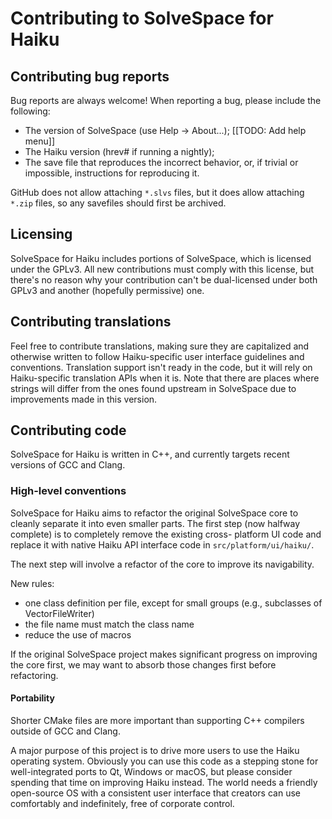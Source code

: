 Contributing to SolveSpace for Haiku
====================================

Contributing bug reports
------------------------

Bug reports are always welcome! When reporting a bug, please include the following:

  * The version of SolveSpace (use Help → About...); [[TODO: Add help menu]]
  * The Haiku version (hrev# if running a nightly);
  * The save file that reproduces the incorrect behavior, or, if trivial or impossible,
    instructions for reproducing it.

GitHub does not allow attaching `*.slvs` files, but it does allow attaching `*.zip` files,
so any savefiles should first be archived.

Licensing
---------

SolveSpace for Haiku includes portions of SolveSpace, which is licensed under the GPLv3. All new
contributions must comply with this license, but there's no reason why your contribution can't be
dual-licensed under both GPLv3 and another (hopefully permissive) one.

Contributing translations
-------------------------

Feel free to contribute translations, making sure they are capitalized and otherwise written to
follow Haiku-specific user interface guidelines and conventions. Translation support isn't ready in
the code, but it will rely on Haiku-specific translation APIs when it is. Note that there are places
where strings will differ from the ones found upstream in SolveSpace due to improvements made in
this version.

Contributing code
-----------------

SolveSpace for Haiku is written in C++, and currently targets recent versions of GCC and Clang.

### High-level conventions

SolveSpace for Haiku aims to refactor the original SolveSpace core to cleanly separate it into even
smaller parts. The first step (now halfway complete) is to completely remove the existing cross-
platform UI code and replace it with native Haiku API interface code in `src/platform/ui/haiku/`.

The next step will involve a refactor of the core to improve its navigability.

New rules:
* one class definition per file, except for small groups (e.g., subclasses of VectorFileWriter)
* the file name must match the class name
* reduce the use of macros

If the original SolveSpace project makes significant progress on improving the core first, we may
want to absorb those changes first before refactoring.

#### Portability

Shorter CMake files are more important than supporting C++ compilers outside of GCC and Clang.

A major purpose of this project is to drive more users to use the Haiku operating system. Obviously
you can use this code as a stepping stone for well-integrated ports to Qt, Windows or macOS, but
please consider spending that time on improving Haiku instead. The world needs a friendly
open-source OS with a consistent user interface that creators can use comfortably and indefinitely,
free of corporate control.